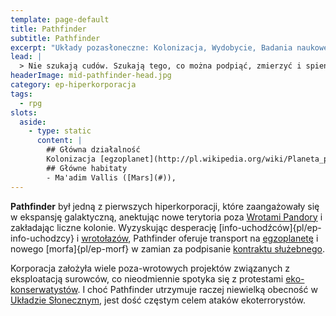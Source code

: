 ```yaml
---
template: page-default
title: Pathfinder
subtitle: Pathfinder
excerpt: "Układy pozasłoneczne: Kolonizacja, Wydobycie, Badania naukowe"
lead: |
  > Nie szukają cudów. Szukają tego, co można podpiąć, zmierzyć i spieniężyć. Jeśli czegoś nie zrozumieją — zostawiają flagę i kontraktują kogoś, kto będzie udawał, że wie.”
headerImage: mid-pathfinder-head.jpg
category: ep-hiperkorporacja
tags:
  - rpg
slots:
  aside:
    - type: static
      content: |
        ## Główna działalność
        Kolonizacja [egzoplanet](http://pl.wikipedia.org/wiki/Planeta_pozas%C5%82oneczna), Wydobycie, Badania naukowe, Eksploracja
        ## Główne habitaty
        - Ma'adim Vallis ([Mars](#)), 
---
```

**Pathfinder** był jedną z pierwszych hiperkorporacji, które zaangażowały się w ekspansję galaktyczną, anektując nowe terytoria poza [Wrotami Pandory](#) i zakładając liczne kolonie. Wyzyskując desperację [info-uchodźców]{pl/ep-info-uchodzcy} i [wrotołazów](Wroto%C5%82azi), Pathfinder oferuje transport na [egzoplanetę](#) i nowego [morfa]{pl/ep-morf} w zamian za podpisanie [kontraktu służebnego](#).

Korporacja założyła wiele poza-wrotowych projektów związanych z eksploatacją surowców, co nieodmiennie spotyka się z protestami [eko-konserwatystów](Eko-konserwaty%C5%9Bci "Radykalni ekolodzy wzywający do bezwzględnego zachowania istniejących środowisk"). I choć Pathfinder utrzymuje raczej niewielką obecność w [Układzie Słonecznym]((#)), jest dość częstym celem ataków ekoterrorystów.
